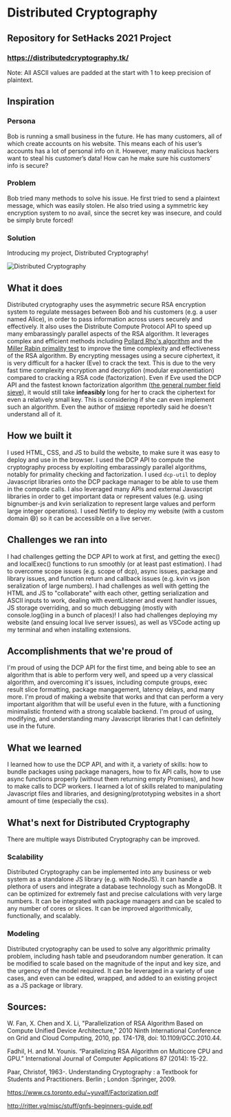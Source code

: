 # Distributed Cryptography
## Repository for SetHacks 2021 Project

### https://distributedcryptography.tk/

Note: All ASCII values are padded at the start with 1 to keep precision of plaintext. 

## Inspiration

### Persona
Bob is running a small business in the future. He has many customers, all of which create accounts on his website. This means each of his user’s accounts has a lot of personal info on it. However, many malicious hackers want to steal his customer’s data! How can he make sure his customers’ info is secure? 

### Problem
Bob tried many methods to solve his issue. He first tried to send a plaintext message, which was easily stolen. He also tried using a symmetric key encryption system to no avail, since the secret key was insecure, and could be simply brute forced! 

### Solution
Introducing my project, Distributed Cryptography! 

![Distributed Cryptography](distributedcryptographyimg.jpg)

## What it does
Distributed cryptography uses the asymmetric secure RSA encryption system to regulate messages between Bob and his customers (e.g. a user named Alice), in order to pass information across users securely and effectively. It also uses the Distribute Compute Protocol API to speed up many embarassingly parallel aspects of the RSA algorithm.
It leverages complex and efficient methods including [Pollard Rho's algorithm](https://en.wikipedia.org/wiki/Pollard%27s_rho_algorithm) and the [Miller Rabin primality test](https://en.wikipedia.org/wiki/Miller%E2%80%93Rabin_primality_test) to improve the time complexity and effectiveness of the RSA algorithm. 
By encrypting messages using a secure ciphertext, it is very difficult for a hacker (Eve) to crack the text. This is due to the very fast time complexity encryption and decryption (modular exponentiation) compared to cracking a RSA code (factorization). Even if Eve used the DCP API and the fastest known factorization algorithm ([the general number field sieve](https://en.wikipedia.org/wiki/General_number_field_sieve)), it would still take **infeasibly** long for her to crack the ciphertext for even a relatively small key. 
This is considering if she can even implement such an algorithm. Even the author of [msieve](https://github.com/radii/msieve) reportedly said he doesn't understand all of it. 

## How we built it
I used HTML, CSS, and JS to build the website, to make sure it was easy to deploy and use in the browser. I used the DCP API to compute the cryptography process by exploiting embarassingly parallel algorithms, notably for primality checking and factorization. I used `dcp-util` to deploy Javascript libraries onto the DCP package manager to be able to use them in the compute calls. I also leveraged many APIs and external Javascript libraries in order to get important data or represent values (e.g. using bignumber-js and kvin serialization to represent large values and perform large integer operations). I used Netlify to deploy my website (with a custom domain 😄) so it can be accessible on a live server. 

## Challenges we ran into
I had challenges getting the DCP API to work at first, and getting the exec() and localExec() functions to run smoothly (or at least past estimation). I had to overcome scope issues (e.g. scope of dcp), async issues, package and library issues, and function return and callback issues (e.g. kvin vs json seralization of large numbers). I had challenges as well with getting the HTML and JS to "collaborate" with each other, getting serialization and ASCII inputs to work, dealing with eventListener and event handler issues, JS storage overriding, and so much debugging (mostly with console.log()ing in a bunch of places)! I also had challenges deploying my website (and ensuing local live server issues), as well as VSCode acting up my terminal and when installing extensions.

## Accomplishments that we're proud of
I'm proud of using the DCP API for the first time, and being able to see an algorithm that is able to perform very well, and speed up a very classical algorithm, and overcoming it's issues, including compute groups, exec result slice formatting, package mangagement, latency delays, and many more. I'm proud of making a website that works and that can perform a very important algorithm that will be useful even in the future, with a functioning minimalistic frontend with a strong scalable backend. I'm proud of using, modifying, and understanding many Javascript libraries that I can definitely use in the future. 

## What we learned
I learned how to use the DCP API, and with it, a variety of skills: how to bundle packages using package managers, how to fix API calls, how to use async functions properly (without them returning empty Promises), and how to make calls to DCP workers. I learned a lot of skills related to manipulating Javascript files and libraries, and designing/prototyping websites in a short amount of time (especially the css). 

## What's next for Distributed Cryptography

There are multiple ways Distributed Cryptography can be improved. 

### Scalability 
Distributed Cryptography can be implemented into any business or web system as a standalone JS library (e.g. with NodeJS). It can handle a plethora of users and integrate a database technology such as MongoDB. It can be optimized for extremely fast and precise calculations with very large numbers. It can be integrated with package managers and can be scaled to any number of cores or slices. It can be improved algorithmically, functionally, and scalably. 

### Modeling
Distributed cryptography can be used to solve any algorithmic primality problem, including hash table and pseudorandom number generation. It can be modified to scale based on the magnitude of the input and key size, and the urgency of the model required. It can be leveraged in a variety of use cases, and even can be edited, wrapped, and added to an existing project as a JS package or library. 

## Sources: 

W. Fan, X. Chen and X. Li, "Parallelization of RSA Algorithm Based on Compute Unified Device Architecture," 2010 Ninth International Conference on Grid and Cloud Computing, 2010, pp. 174-178, doi: 10.1109/GCC.2010.44.

Fadhil, H. and M. Younis. “Parallelizing RSA Algorithm on Multicore CPU and GPU.” International Journal of Computer Applications 87 (2014): 15-22. 

Paar, Christof, 1963-. Understanding Cryptography : a Textbook for Students and Practitioners. Berlin ; London :Springer, 2009.

https://www.cs.toronto.edu/~yuvalf/Factorization.pdf 

http://ritter.vg/misc/stuff/gnfs-beginners-guide.pdf
